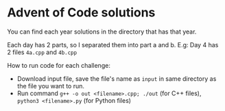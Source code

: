 # Advent of Code solutions

You can find each year solutions in the directory that has that year.

Each day has 2 parts, so I separated them into part a and b. E.g: Day 4 has 2 files `4a.cpp` and `4b.cpp`

How to run code for each challenge:

- Download input file, save the file's name as `input` in same directory as the file you want to run.
- Run command `g++ -o out <filename>.cpp; ./out` (for C++ files), `python3 <filename>.py` (for Python files)

